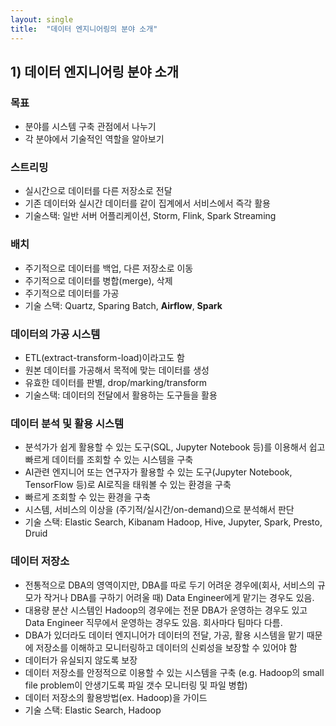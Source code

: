 ```yaml
---
layout: single
title:  "데이터 엔지니어링의 분야 소개"
---
```


## 1) 데이터 엔지니어링 분야 소개

### 목표
- 분야를 시스템 구축 관점에서 나누기 
- 각 분야에서 기술적인 역할을 알아보기

### 스트리밍
- 실시간으로 데이터를 다른 저장소로 전달
- 기존 데이터와 실시간 데이터를 같이 집계에서 서비스에서 즉각 활용
- 기술스택: 일반 서버 어플리케이션, Storm, Flink, Spark Streaming

### 배치
- 주기적으로 데이터를 백업, 다른 저장소로 이동
- 주기적으로 데이터를 병합(merge), 삭제
- 주기적으로 데이터를 가공
- 기술 스택: Quartz, Sparing Batch, **Airflow**, **Spark**

### 데이터의 가공 시스템
- ETL(extract-transform-load)이라고도 함
- 원본 데이터를 가공해서 목적에 맞는 데이터를 생성
- 유효한 데이터를 판별, drop/marking/transform
- 기술스택: 데이터의 전달에서 활용하는 도구들을 활용

### 데이터 분석 및 활용 시스템
- 분석가가 쉽게 활용할 수 있는 도구(SQL, Jupyter Notebook 등)를 이용해서 쉽고 빠르게 데이터를 조회할 수 있는 시스템을 구축
- AI관련 엔지니어 또는 연구자가 활용할 수 있는 도구(Jupyter Notebook, TensorFlow 등)로 AI로직을 태워볼 수 있는 환경을 구축
- 빠르게 조회할 수 있는 환경을 구축
- 시스템, 서비스의 이상을 (주기적/실시간/on-demand)으로 분석해서 판단
- 기술 스택: Elastic Search, Kibanam Hadoop, Hive, Jupyter, Spark, Presto, Druid

### 데이터 저장소
- 전통적으로 DBA의 영역이지만, DBA를 따로 두기 어려운 경우에(회사, 서비스의 규모가 작거나 DBA를 구하기 어려울 때) Data Engineer에게 맡기는 경우도 있음.
- 대용량 분산 시스템인 Hadoop의 경우에는 전문 DBA가 운영하는 경우도 있고 Data Engineer 직무에서 운영하는 경우도 있음. 회사마다 팀마다 다름.
- DBA가 있더라도 데이터 엔지니어가 데이터의 전달, 가공, 활용 시스템을 맡기 때문에 저장소를 이해하고 모니터링하고 데이터의 신뢰성을 보장할 수 있어야 함
- 데이터가 유실되지 않도록 보장
- 데이터 저장소를 안정적으로 이용할 수 있는 시스템을 구축 (e.g. Hadoop의 small file problem이 안생기도록 파일 갯수 모니터링 및 파일 병합)
- 데이터 저장소의 활용방법(ex. Hadoop)을 가이드
- 기술 스택: Elastic Search, Hadoop